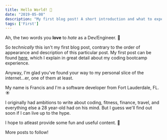```yaml
---
title: Hello World! 👋
date: "2019-05-08"
description: "My first blog post! A short introduction and what to expect from this blog."
tags: ['First']
---
```


Ah, the two words you **love** to *hate* as a Dev/Engineer. 🤷

So *technically* this isn't my first blog post, contrary to the order of appearance and description of this particular post. My first post can be found [here](/are-coding-bootcamps-worth-it/), which I explain in great detail about my coding bootcamp experience.

Anyway, I'm glad you've found your way to my personal slice of the internet...er, one of them at least.

My name is Francis and I'm a software developer from Fort Lauderdale, FL. ☀️

I originally had ambitions to write about coding, fitness, finance, travel, and everything else a 28 year-old had on his mind. But I guess we'll find out soon if I can live up to the hype.

I hope to atleast provide some fun and useful content. 🤞

More posts to follow!
